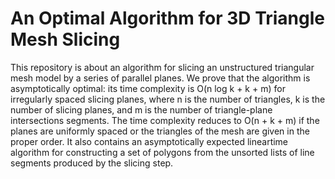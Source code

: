 # An Optimal Algorithm for 3D Triangle Mesh Slicing 

This repository is about an algorithm for slicing an unstructured triangular mesh model by a series of parallel planes. We prove that the algorithm is asymptotically optimal: its time complexity is O(n log k + k + m) for irregularly spaced slicing planes, where n is the number of triangles, k is the number of slicing planes, and m is the number of triangle-plane intersections segments. The time complexity reduces to O(n + k + m) if the planes are uniformly spaced or the triangles of the mesh are given in the proper order. It also contains an asymptotically expected lineartime algorithm for constructing a set of polygons from the unsorted lists of line segments produced by the slicing step. 

